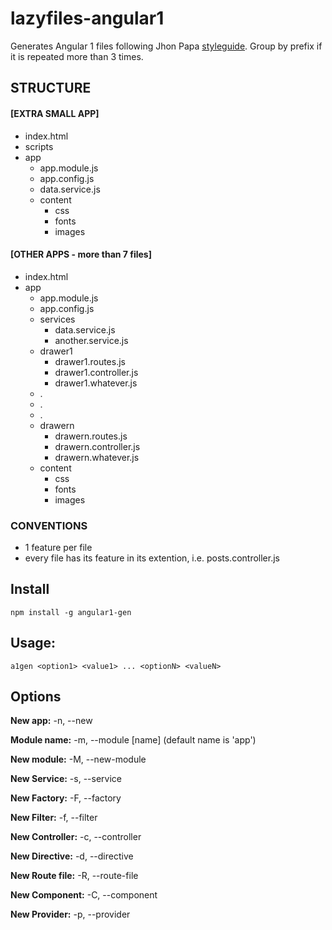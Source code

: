 # lazyfiles-angular1

Generates Angular 1 files following Jhon Papa [styleguide](https://github.com/johnpapa/angular-styleguide/blob/master/a1/README.md "Jhon Papa styleguide"). Group by prefix if it is repeated more than 3 times.

## STRUCTURE
#### \[EXTRA SMALL APP\]
- index.html
- scripts
- app
  - app.module.js
  - app.config.js
  - data.service.js
  - content
    - css
    - fonts
    - images

#### \[OTHER APPS - more than 7 files\]
- index.html
- app
  - app.module.js
  - app.config.js
  - services
    - data.service.js
    - another.service.js
  - drawer1
    - drawer1.routes.js
    - drawer1.controller.js
    - drawer1.whatever.js
  - .
  - .
  - .
  - drawern
    - drawern.routes.js
    - drawern.controller.js
    - drawern.whatever.js
  - content
    - css
    - fonts
    - images

### CONVENTIONS
- 1 feature per file
- every file has its feature in its extention, i.e. posts.controller.js

## Install

``` npm install -g angular1-gen ```

## Usage:

``` a1gen <option1> <value1> ... <optionN> <valueN> ```

## Options

**New app:** -n, --new

**Module name:** -m, --module \[name\] (default name is 'app')

**New module:** -M, --new-module <name>

**New Service:** -s, --service <name>

**New Factory:** -F, --factory <name>

**New Filter:** -f, --filter <name>

**New Controller:** -c, --controller <name>

**New Directive:** -d, --directive <name>

**New Route file:** -R, --route-file <name>

**New Component:** -C, --component <name>

**New Provider:** -p, --provider <name>
